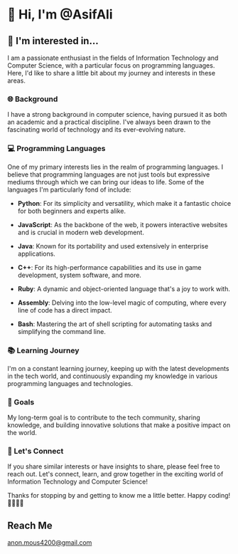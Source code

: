 # 👋 Hi, I'm @AsifAli

## 👀 I'm interested in...

I am a passionate enthusiast in the fields of Information Technology and Computer Science, with a particular focus on programming languages. Here, I'd like to share a little bit about my journey and interests in these areas.

### 🌐 Background

I have a strong background in computer science, having pursued it as both an academic and a practical discipline. I've always been drawn to the fascinating world of technology and its ever-evolving nature.

### 💻 Programming Languages

One of my primary interests lies in the realm of programming languages. I believe that programming languages are not just tools but expressive mediums through which we can bring our ideas to life. Some of the languages I'm particularly fond of include:

- **Python**: For its simplicity and versatility, which make it a fantastic choice for both beginners and experts alike.

- **JavaScript**: As the backbone of the web, it powers interactive websites and is crucial in modern web development.

- **Java**: Known for its portability and used extensively in enterprise applications.

- **C++**: For its high-performance capabilities and its use in game development, system software, and more.

- **Ruby**: A dynamic and object-oriented language that's a joy to work with.
  
- **Assembly**: Delving into the low-level magic of computing, where every line of code has a direct impact.

- **Bash**: Mastering the art of shell scripting for automating tasks and simplifying the command line.


### 📚 Learning Journey

I'm on a constant learning journey, keeping up with the latest developments in the tech world, and continuously expanding my knowledge in various programming languages and technologies.

### 🌟 Goals

My long-term goal is to contribute to the tech community, sharing knowledge, and building innovative solutions that make a positive impact on the world.

### 🤝 Let's Connect

If you share similar interests or have insights to share, please feel free to reach out. Let's connect, learn, and grow together in the exciting world of Information Technology and Computer Science!

Thanks for stopping by and getting to know me a little better. Happy coding! 👩‍💻👨‍💻

## Reach Me
anon.mous4200@gmail.com
